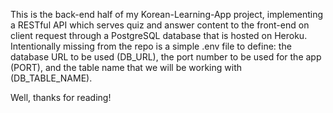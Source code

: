 This is the back-end half of my Korean-Learning-App project, implementing a RESTful API which serves quiz and answer content to the front-end on client request through a PostgreSQL database that is hosted on Heroku.  Intentionally missing from the repo is a simple .env file to define: the database URL to be used (DB_URL), the port number to be used for the app (PORT), and the table name that we will be working with (DB_TABLE_NAME).

Well, thanks for reading!
